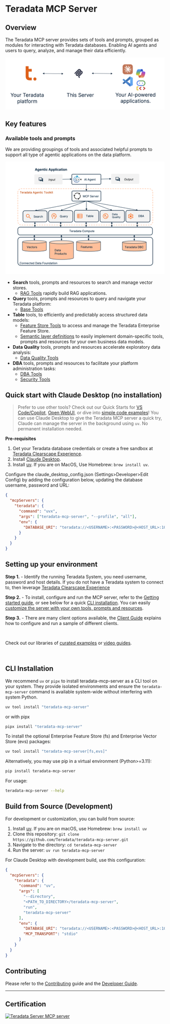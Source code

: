 # Teradata MCP Server

## Overview
The Teradata MCP server provides sets of tools and prompts, grouped as modules for interacting with Teradata databases. Enabling AI agents and users to query, analyze, and manage their data efficiently. 

![Getting Started](https://raw.githubusercontent.com/Teradata/teradata-mcp-server/main/docs/media/client-server-platform.png)

## Key features

### Available tools and prompts

We are providing groupings of tools and associated helpful prompts to support all type of agentic applications on the data platform.

![Teradata MCP Server diagram](https://raw.githubusercontent.com/Teradata/teradata-mcp-server/main/docs/media/teradata-mcp-server.png)

- **Search** tools, prompts and resources to search and manage vector stores.
  - [RAG Tools](https://github.com/Teradata/teradata-mcp-server/blob/main/src/teradata_mcp_server/tools/rag/README.md) rapidly build RAG applications.
- **Query** tools, prompts and resources to query and navigate your Teradata platform:
  - [Base Tools](https://github.com/Teradata/teradata-mcp-server/blob/main/src/teradata_mcp_server/tools/base/README.md)
- **Table** tools, to efficiently and predictably access structured data models:
  - [Feature Store Tools](https://github.com/Teradata/teradata-mcp-server/blob/main/src/teradata_mcp_server/tools/fs/README.md) to access and manage the Teradata Enterprise Feature Store.
  - [Semantic layer definitions](https://github.com/Teradata/teradata-mcp-server/blob/main/docs/server_guide/CUSTOMIZING.md) to easily implement domain-specific tools, prompts and resources for your own business data models. 
- **Data Quality** tools, prompts and resources accelerate exploratory data analysis:
  - [Data Quality Tools](https://github.com/Teradata/teradata-mcp-server/blob/main/src/teradata_mcp_server/tools/qlty/README.md)
- **DBA** tools, prompts and resources to facilitate your platform administration tasks:
  - [DBA Tools](https://github.com/Teradata/teradata-mcp-server/blob/main/src/teradata_mcp_server/tools/dba/README.md)
  - [Security Tools](https://github.com/Teradata/teradata-mcp-server/blob/main/src/teradata_mcp_server/tools/sec/README.md)

## Quick start with Claude Desktop (no installation)
> Prefer to use other tools? Check out our Quick Starts for [VS Code/Copilot](https://github.com/Teradata/teradata-mcp-server/blob/main/docs/server_guide/QUICK_START_VSCODE.md), [Open WebUI](https://github.com/Teradata/teradata-mcp-server/blob/main/docs/server_guide/QUICK_START_OPEN_WEBUI.md), or dive into [simple code examples](https://github.com/Teradata/teradata-mcp-server/blob/main/examples/README.md#client-applications)!
You can use Claude Desktop to give the  Teradata MCP server a quick try, Claude can manage the server in the background using `uv`. No permanent installation needed.

**Pre-requisites**
1. Get your Teradata database credentials or create a free sandbox at [Teradata Clearscape Experience](https://www.teradata.com/getting-started/demos/clearscape-analytics).
2. Install [Claude Desktop](https://claude.ai/download).
3. Install [uv](https://docs.astral.sh/uv/getting-started/installation/). If you are on MacOS, Use Homebrew: `brew install uv`.

Configure the claude_desktop_config.json (Settings>Developer>Edit Config) by adding the configuration below, updating the database username, password and URL:

```json
{
  "mcpServers": {
    "teradata": {
      "command": "uvx",
      "args": ["teradata-mcp-server", "--profile", "all"],
      "env": {
        "DATABASE_URI": "teradata://<USERNAME>:<PASSWORD>@<HOST_URL>:1025/<USERNAME>"
      }
    }
  }
}
```

## Setting up your environment

**Step 1.** - Identify the running Teradata System, you need username, password and host details. If you do not have a Teradata system to connect to, then leverage [Teradata Clearscape Experience](https://www.teradata.com/getting-started/demos/clearscape-analytics)

**Step 2.** - To install, configure and run the MCP server, refer to the [Getting started guide](https://github.com/Teradata/teradata-mcp-server/blob/main/docs/server_guide/GETTING_STARTED.md), or see below for a quick [CLI installation](#CLI-Installation). You can easily [customize the server with your own tools, prompts and resources](docs/server_guide/CUSTOMIZING.md).

**Step 3.** - There are many client options available, the [Client Guide](https://github.com/Teradata/teradata-mcp-server/blob/main/docs/client_guide/CLIENT_GUIDE.md) explains how to configure and run a sample of different clients.

<br>

Check out our libraries of [curated examples](https://github.com/Teradata/teradata-mcp-server/blob/main/examples/) or [video guides](https://github.com/Teradata/teradata-mcp-server/blob/main/docs/VIDEO_LIBRARY.md).

<br>

## CLI Installation

We recommend `uv` or `pipx` to install teradata-mcp-server as a CLI tool on your system. 
They provide isolated environments and ensure the `teradata-mcp-server` command is available system-wide without interfering with system Python.

```bash
uv tool install "teradata-mcp-server"
```

or with pipx

```bash
pipx install "teradata-mcp-server"
```

To install the optional Enterprise Feature Store (fs) and Enterprise Vector Store (evs) packages:
```bash
uv tool install "teradata-mcp-server[fs,evs]"
```

Alternatively, you may use pip in a virtual environment (Python>=3.11):

```bash
pip install teradata-mcp-server
```

For usage:

```bash
teradata-mcp-server --help
```


## Build from Source (Development)

For development or customization, you can build from source:

1. Install [uv](https://docs.astral.sh/uv/getting-started/installation/). If you are on macOS, use Homebrew: `brew install uv`
2. Clone this repository: `git clone https://github.com/Teradata/teradata-mcp-server.git`
3. Navigate to the directory: `cd teradata-mcp-server`
4. Run the server: `uv run teradata-mcp-server`

For Claude Desktop with development build, use this configuration:

```json
{
  "mcpServers": {
    "teradata": {
      "command": "uv",
      "args": [
        "--directory",
        "<PATH_TO_DIRECTORY>/teradata-mcp-server",
        "run",
        "teradata-mcp-server"
      ],
      "env": {
        "DATABASE_URI": "teradata://<USERNAME>:<PASSWORD>@<HOST_URL>:1025/<USERNAME>",
        "MCP_TRANSPORT": "stdio"
      }
    }
  }
}
```

## Contributing
Please refer to the [Contributing](https://github.com/Teradata/teradata-mcp-server/blob/main/docs/developer_guide/CONTRIBUTING.md) guide and the [Developer Guide](https://github.com/Teradata/teradata-mcp-server/blob/main/docs/developer_guide/DEVELOPER_GUIDE.md).


---------------------------------------------------------------------
## Certification
<a href="https://glama.ai/mcp/servers/@Teradata/teradata-mcp-server">
  <img width="380" height="200" src="https://glama.ai/mcp/servers/@Teradata/teradata-mcp-server/badge" alt="Teradata Server MCP server" />
</a>
